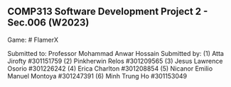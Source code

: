 ## COMP313 Software Development Project 2 - Sec.006 (W2023)

Game: # FlamerX

Submitted to: Professor Mohammad Anwar Hossain
Submitted by:
(1) Atta Jirofty                                      #301151759
(2) Pinkherwin Relos                               #301209565
(3) Jesus Lawrence Osorio                      #301226242
(4) Erica Charlton                                   #301208854
(5) Nicanor Emilio Manuel Montoya          #301247391
(6) Minh Trung Ho                                  #301153049

